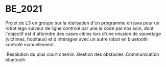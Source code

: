 # BE_2021

Projet de L3 en groupe sur la réalisation d'un programme en java pour un robot lego suiveur de ligne controlé par une ia codé par nos soin, dont l'objectif est d'atteindre des cases cibles lors d'une mission de sauvetage (victimes, hopitaux) et d'intéragier avec un autre robot en bluetooth controlé manuellement.

.Résolution du plus court chemin
.Gestion des obstacles
.Communication bluetooth

